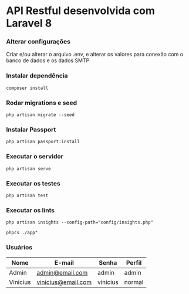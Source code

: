 # API Restful desenvolvida com Laravel 8

### Alterar configurações
Criar e/ou alterar o arquivo .env, e alterar os valores para conexão com o banco de dados e os dados SMTP

### Instalar dependência
`composer install`

### Rodar migrations e seed
`php artisan migrate --seed`

### Instalar Passport
`php artisan passport:install`

### Executar o servidor
`php artisan serve`

### Executar os testes
`php artisan test`

### Executar os lints
`php artisan insights --config-path="config/insights.php"`

`phpcs ./app"`

### Usuários
Nome     | E-mail             | Senha    | Perfil
-------- | ------------------ | -------- | ------
Admin    | admin@email.com    | admin    | admin
Vinicius | vinicius@email.com | vinicius | normal
